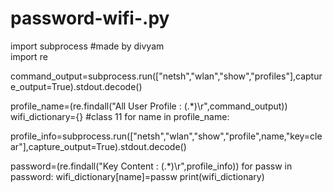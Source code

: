 # password-wifi-.py
import subprocess                                                                           #made by divyam                                                                                     
import re
      
command_output=subprocess.run(["netsh","wlan","show","profiles"],capture_output=True).stdout.decode()

profile_name=(re.findall("All User Profile     : (.*)\r",command_output))
wifi_dictionary={}
                                                                                            #class 11
for name in profile_name:

   profile_info=subprocess.run(["netsh","wlan","show","profile",name,"key=clear"],capture_output=True).stdout.decode()

   password=(re.findall("Key Content            : (.*)\r",profile_info))
   for passw in password:
      wifi_dictionary[name]=passw
print(wifi_dictionary)
